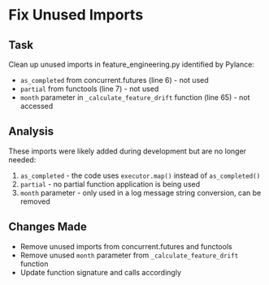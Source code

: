 # Fix Unused Imports

## Task
Clean up unused imports in feature_engineering.py identified by Pylance:
- `as_completed` from concurrent.futures (line 6) - not used
- `partial` from functools (line 7) - not used  
- `month` parameter in `_calculate_feature_drift` function (line 65) - not accessed

## Analysis
These imports were likely added during development but are no longer needed:
1. `as_completed` - the code uses `executor.map()` instead of `as_completed()`
2. `partial` - no partial function application is being used
3. `month` parameter - only used in a log message string conversion, can be removed

## Changes Made
- Remove unused imports from concurrent.futures and functools
- Remove unused `month` parameter from `_calculate_feature_drift` function
- Update function signature and calls accordingly